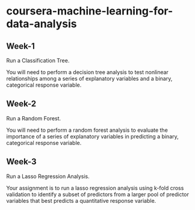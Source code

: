 # coursera-machine-learning-for-data-analysis

## Week-1
Run a Classification Tree.

You will need to perform a decision tree analysis to test nonlinear relationships among a series of explanatory variables and a binary, categorical response variable.

## Week-2
Run a Random Forest. 

You will need to perform a random forest analysis to evaluate the importance of a series of explanatory variables in predicting a binary, categorical response variable.

## Week-3
Run a Lasso Regression Analysis.

Your assignment is to run a lasso regression analysis using k-fold cross validation to identify a subset of predictors from a larger pool of predictor variables that best predicts a quantitative response variable. 
